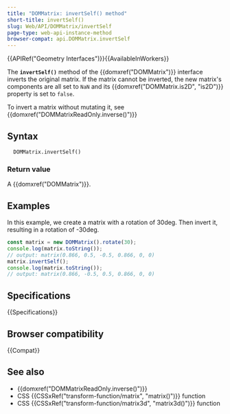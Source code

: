 ```yaml
---
title: "DOMMatrix: invertSelf() method"
short-title: invertSelf()
slug: Web/API/DOMMatrix/invertSelf
page-type: web-api-instance-method
browser-compat: api.DOMMatrix.invertSelf
---
```


{{APIRef("Geometry Interfaces")}}{{AvailableInWorkers}}

The **`invertSelf()`** method of the {{domxref("DOMMatrix")}} interface inverts the original matrix. If the matrix cannot be inverted, the new matrix's components are all set to `NaN` and its {{domxref("DOMMatrix.is2D", "is2D")}} property is set to `false`.

To invert a matrix without mutating it, see {{domxref("DOMMatrixReadOnly.inverse()")}}

## Syntax

```js-nolint
  DOMMatrix.invertSelf()
```

### Return value

A {{domxref("DOMMatrix")}}.

## Examples

In this example, we create a matrix with a rotation of 30deg. Then invert it, resulting in a rotation of -30deg.

```js
const matrix = new DOMMatrix().rotate(30);
console.log(matrix.toString());
// output: matrix(0.866, 0.5, -0.5, 0.866, 0, 0)
matrix.invertSelf();
console.log(matrix.toString());
// output: matrix(0.866, -0.5, 0.5, 0.866, 0, 0)
```

## Specifications

{{Specifications}}

## Browser compatibility

{{Compat}}

## See also

- {{domxref("DOMMatrixReadOnly.inverse()")}}
- CSS {{CSSxRef("transform-function/matrix", "matrix()")}} function
- CSS {{CSSxRef("transform-function/matrix3d", "matrix3d()")}} function
